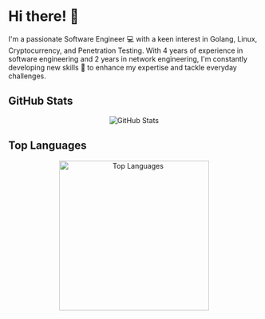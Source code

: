 # Hi there! 👋

I'm a passionate Software Engineer 💻 with a keen interest in Golang, Linux, Cryptocurrency, and Penetration Testing. With 4 years of experience in software engineering and 2 years in network engineering, I'm constantly developing new skills 🌱 to enhance my expertise and tackle everyday challenges.

## GitHub Stats

<div align="center">
  <img src="https://github.devindepth.cloud/?username=anime454&show_icons=true&theme=merko" alt="GitHub Stats">
</div>

## Top Languages

<p align="center">
  <img src="https://github.devindepth.cloud/top-langs?username=anime454&layout=compact&langs_count=15" alt="Top Languages" width="300px">
</p>